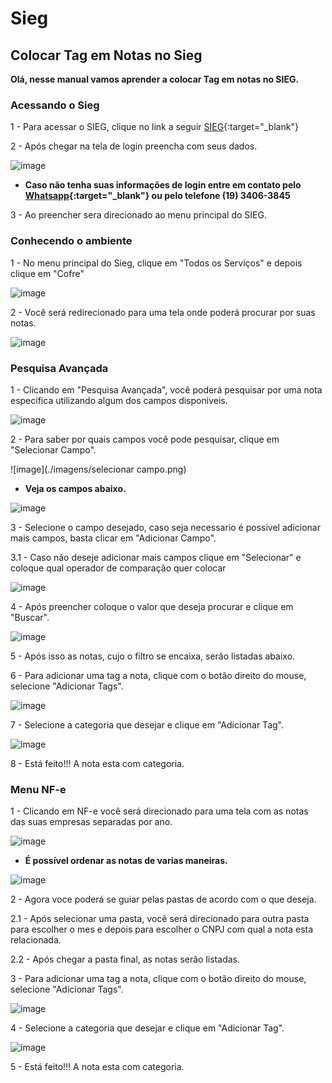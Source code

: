 # Sieg

## Colocar Tag em Notas no Sieg

**Olá, nesse manual vamos aprender a colocar Tag em notas no SIEG.**

### Acessando o Sieg

1 - Para acessar o SIEG, clique no link a seguir [SIEG](https://hub.sieg.com/){:target="_blank"}

2 - Após chegar na tela de login preencha com seus dados.

![image](./imagens/loginSieg.png)

* **Caso não tenha suas informações de login entre em contato pelo [Whatsapp](https://wa.me/5519992062440){:target="_blank"} ou pelo telefone (19) 3406-3845**

3 - Ao preencher sera direcionado ao menu principal do SIEG.

### Conhecendo o ambiente

1 - No menu principal do Sieg, clique em "Todos os Serviços" e depois clique em "Cofre"

![image](./imagens/acesso.png)

2 - Você será redirecionado para uma tela onde poderá procurar por suas notas.

![image](./imagens/cofre.png)

### Pesquisa Avançada

1 - Clicando em "Pesquisa Avançada", você poderá pesquisar por uma nota especifica utilizando algum dos campos disponiveis.

![image](./imagens/pesquisa_avancada.png)

2 - Para saber por quais campos você pode pesquisar, clique em "Selecionar Campo".

![image](./imagens/selecionar campo.png)

* **Veja os campos abaixo.**

![image](./imagens/campos.png)

3 - Selecione o campo desejado, caso seja necessario é possivel adicionar mais campos, basta clicar em "Adicionar Campo".

3.1 - Caso não deseje adicionar mais campos clique em "Selecionar" e coloque qual operador de comparação quer colocar 

![image](./imagens/preenchimentoSieg.png)

4 - Após preencher coloque o valor que deseja procurar e clique em "Buscar".

![image](./imagens/valor.png)

5 - Após isso as notas, cujo o filtro se encaixa, serão listadas abaixo.

6 - Para adicionar uma tag a nota, clique com o botão direito do mouse, selecione "Adicionar Tags".

![image](./imagens/tags.png)

7 - Selecione a categoria que desejar e clique em "Adicionar Tag".

![image](./imagens/categorias.png)

8 - Está feito!!! A nota esta com categoria.

### Menu NF-e

1 - Clicando em NF-e você será direcionado para uma tela com as notas das suas empresas separadas por ano.

![image](./imagens/nfe.png)

* **É possível ordenar as notas de varias maneiras.**

![image](./imagens/ordenar.png)

2 - Agora voce poderá se guiar pelas pastas de acordo com o que deseja.

2.1 - Após selecionar uma pasta, você será direcionado para outra pasta para escolher o mes e depois para escolher o CNPJ com qual a nota esta relacionada.

2.2 - Após chegar a pasta final, as notas serão listadas.

3 - Para adicionar uma tag a nota, clique com o botão direito do mouse, selecione "Adicionar Tags".

![image](./imagens/tags.png)

4 - Selecione a categoria que desejar e clique em "Adicionar Tag".

![image](./imagens/categorias.png)

5 - Está feito!!! A nota esta com categoria.